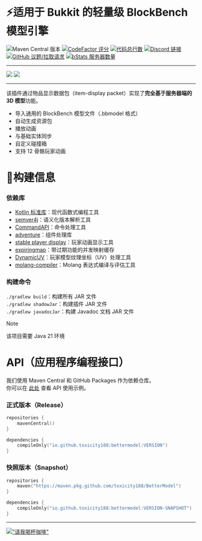 # ⚡适用于 Bukkit 的轻量级 BlockBench 模型引擎
![Maven Central 版本](https://img.shields.io/maven-central/v/io.github.toxicity188/bettermodel?style=flat-square&logo=sonatype)
[![CodeFactor 评分](https://www.codefactor.io/repository/github/toxicity188/bettermodel/badge?style=flat-square)](https://www.codefactor.io/repository/github/toxicity188/bettermodel)
[![代码总行数](https://tokei.rs/b1/github/toxicity188/BetterModel?category=code&style=flat-square)](https://github.com/toxicity188/BetterModel)
[![Discord 链接](https://img.shields.io/badge/Discord-%235865F2.svg?style=flat-square&logo=discord&logoColor=white)](https://discord.com/invite/rePyFESDbk)
[![GitHub 议题/拉取请求](https://img.shields.io/github/issues/toxicity188/BetterModel?style=flat-square&logo=github)](https://github.com/toxicity188/BetterModel/issues)
[![bStats 服务器数量](https://img.shields.io/bstats/servers/24237?style=flat-square&logo=minecraft&label=bStats&color=0%2C150%2C136%2C0)](https://bstats.org/plugin/bukkit/BetterModel/24237)

***
![](https://github.com/user-attachments/assets/5a6c1a8c-6fe2-4a67-a10e-e63e40825d35)
![](https://github.com/user-attachments/assets/ff515577-6a72-48ba-9943-81f00dddb375)
***

该插件通过物品显示数据包（item-display packet）实现了**完全基于服务器端的 3D 模型**功能。

- 导入通用的 BlockBench 模型文件（.bbmodel 格式）
- 自动生成资源包
- 播放动画
- 与基础实体同步
- 自定义碰撞箱
- 支持 12 骨骼玩家动画

# 🔧构建信息
### 依赖库
- [Kotlin 标准库](https://github.com/JetBrains/kotlin)：现代函数式编程工具
- [semver4j](https://github.com/vdurmont/semver4j)：语义化版本解析工具
- [CommandAPI](https://github.com/CommandAPI/CommandAPI)：命令处理工具
- [adventure](https://github.com/KyoriPowered/adventure)：组件处理库
- [stable player display](https://github.com/bradleyq/stable_player_display)：玩家动画显示工具
- [expiringmap](https://github.com/jhalterman/expiringmap)：带过期功能的并发映射缓存
- [DynamicUV](https://github.com/toxicity188/DynamicUV)：玩家模型纹理坐标（UV）处理工具
- [molang-compiler](https://github.com/Ocelot5836/molang-compiler)：Molang 表达式编译与评估工具

### 构建命令
`./gradlew build`：构建所有 JAR 文件  
`./gradlew shadowJar`：构建插件 JAR 文件  
`./gradlew javadocJar`：构建 Javadoc 文档 JAR 文件

> [!NOTE]
> 该项目需要 Java 21 环境

# API（应用程序编程接口）
我们使用 Maven Central 和 GitHub Packages 作为依赖仓库。  
你可以在 [此处](https://github.com/toxicity188/BetterModel/wiki/API-example) 查看 API 使用示例。

### 正式版本（Release）
```kotlin
repositories {
    mavenCentral()
}

dependencies {
    compileOnly("io.github.toxicity188:bettermodel:VERSION")
}
```

### 快照版本（Snapshot）
```kotlin
repositories {
    maven("https://maven.pkg.github.com/toxicity188/BetterModel")
}

dependencies {
    compileOnly("io.github.toxicity188:bettermodel:VERSION-SNAPSHOT")
}
```

***
[!["请我喝杯咖啡"](https://www.buymeacoffee.com/assets/img/custom_images/orange_img.png)](https://buymeacoffee.com/toxicity188)
